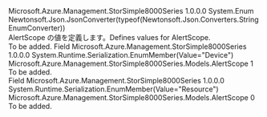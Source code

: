 <Type Name="AlertScope" FullName="Microsoft.Azure.Management.StorSimple8000Series.Models.AlertScope">
  <TypeSignature Language="C#" Value="public enum AlertScope" />
  <TypeSignature Language="ILAsm" Value=".class public auto ansi sealed AlertScope extends System.Enum" />
  <TypeSignature Language="DocId" Value="T:Microsoft.Azure.Management.StorSimple8000Series.Models.AlertScope" />
  <TypeSignature Language="VB.NET" Value="Public Enum AlertScope" />
  <TypeSignature Language="F#" Value="type AlertScope = " />
  <AssemblyInfo>
    <AssemblyName>Microsoft.Azure.Management.StorSimple8000Series</AssemblyName>
    <AssemblyVersion>1.0.0.0</AssemblyVersion>
  </AssemblyInfo>
  <Base>
    <BaseTypeName>System.Enum</BaseTypeName>
  </Base>
  <Attributes>
    <Attribute>
      <AttributeName>Newtonsoft.Json.JsonConverter(typeof(Newtonsoft.Json.Converters.StringEnumConverter))</AttributeName>
    </Attribute>
  </Attributes>
  <Docs>
    <summary>
            <span data-ttu-id="8ba64-101">AlertScope の値を定義します。</span><span class="sxs-lookup"><span data-stu-id="8ba64-101">Defines values for AlertScope.</span></span>
            </summary>
    <remarks>To be added.</remarks>
  </Docs>
  <Members>
    <Member MemberName="Device">
      <MemberSignature Language="C#" Value="Device" />
      <MemberSignature Language="ILAsm" Value=".field public static literal valuetype Microsoft.Azure.Management.StorSimple8000Series.Models.AlertScope Device = int32(1)" />
      <MemberSignature Language="DocId" Value="F:Microsoft.Azure.Management.StorSimple8000Series.Models.AlertScope.Device" />
      <MemberSignature Language="VB.NET" Value="Device" />
      <MemberSignature Language="F#" Value="Device = 1" Usage="Microsoft.Azure.Management.StorSimple8000Series.Models.AlertScope.Device" />
      <MemberType>Field</MemberType>
      <AssemblyInfo>
        <AssemblyName>Microsoft.Azure.Management.StorSimple8000Series</AssemblyName>
        <AssemblyVersion>1.0.0.0</AssemblyVersion>
      </AssemblyInfo>
      <Attributes>
        <Attribute>
          <AttributeName>System.Runtime.Serialization.EnumMember(Value="Device")</AttributeName>
        </Attribute>
      </Attributes>
      <ReturnValue>
        <ReturnType>Microsoft.Azure.Management.StorSimple8000Series.Models.AlertScope</ReturnType>
      </ReturnValue>
      <MemberValue>1</MemberValue>
      <Docs>
        <summary>To be added.</summary>
      </Docs>
    </Member>
    <Member MemberName="Resource">
      <MemberSignature Language="C#" Value="Resource" />
      <MemberSignature Language="ILAsm" Value=".field public static literal valuetype Microsoft.Azure.Management.StorSimple8000Series.Models.AlertScope Resource = int32(0)" />
      <MemberSignature Language="DocId" Value="F:Microsoft.Azure.Management.StorSimple8000Series.Models.AlertScope.Resource" />
      <MemberSignature Language="VB.NET" Value="Resource" />
      <MemberSignature Language="F#" Value="Resource = 0" Usage="Microsoft.Azure.Management.StorSimple8000Series.Models.AlertScope.Resource" />
      <MemberType>Field</MemberType>
      <AssemblyInfo>
        <AssemblyName>Microsoft.Azure.Management.StorSimple8000Series</AssemblyName>
        <AssemblyVersion>1.0.0.0</AssemblyVersion>
      </AssemblyInfo>
      <Attributes>
        <Attribute>
          <AttributeName>System.Runtime.Serialization.EnumMember(Value="Resource")</AttributeName>
        </Attribute>
      </Attributes>
      <ReturnValue>
        <ReturnType>Microsoft.Azure.Management.StorSimple8000Series.Models.AlertScope</ReturnType>
      </ReturnValue>
      <MemberValue>0</MemberValue>
      <Docs>
        <summary>To be added.</summary>
      </Docs>
    </Member>
  </Members>
</Type>